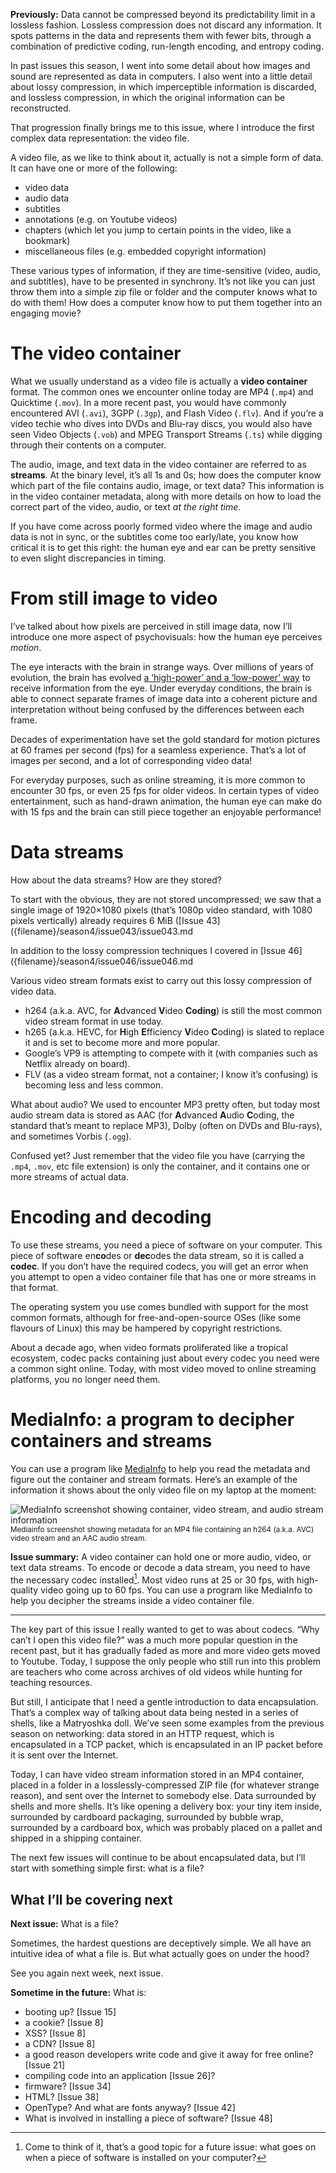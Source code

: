 **Previously:** Data cannot be compressed beyond its predictability limit in a lossless fashion. Lossless compression does not discard any information. It spots patterns in the data and represents them with fewer bits, through a combination of predictive coding, run-length encoding, and entropy coding.

In past issues this season, I went into some detail about how images and sound are represented as data in computers. I also went into a little detail about lossy compression, in which imperceptible information is discarded, and lossless compression, in which the original information can be reconstructed.

That progression finally brings me to this issue, where I introduce the first complex data representation: the video file.

A video file, as we like to think about it, actually is not a simple form of data. It can have one or more of the following:

- video data
- audio data
- subtitles
- annotations (e.g. on Youtube videos)
- chapters (which let you jump to certain points in the video, like a bookmark)
- miscellaneous files (e.g. embedded copyright information)

These various types of information, if they are time-sensitive (video, audio, and subtitles), have to be presented in synchrony. It’s not like you can just throw them into a simple zip file or folder and the computer knows what to do with them! How does a computer know how to put them together into an engaging movie?

# The video container

What we usually understand as a video file is actually a **video container** format. The common ones we encounter online today are MP4 (`.mp4`) and Quicktime (`.mov`). In a more recent past, you would have commonly encountered AVI (`.avi`), 3GPP (`.3gp`), and Flash Video (`.flv`). And if you’re a video techie who dives into DVDs and Blu-ray discs, you would also have seen Video Objects (`.vob`) and MPEG Transport Streams (`.ts`) while digging through their contents on a computer.

The audio, image, and text data in the video container are referred to as **streams**. At the binary level, it’s all 1s and 0s; how does the computer know which part of the file contains audio, image, or text data? This information is in the video container metadata, along with more details on how to load the correct part of the video, audio, or text _at the right time_.

If you have come across poorly formed video where the image and audio data is not in sync, or the subtitles come too early/late, you know how critical it is to get this right: the human eye and ear can be pretty sensitive to even slight discrepancies in timing.

# From still image to video

I’ve talked about how pixels are perceived in still image data, now I’ll introduce one more aspect of psychovisuals: how the human eye perceives *motion*.

The eye interacts with the brain in strange ways. Over millions of years of evolution, the brain has evolved [a ‘high-power’ and a ‘low-power’ way](https://www.eurekalert.org/pub_releases/2006-07/uops-prc072606.php) to receive information from the eye. Under everyday conditions, the brain is able to connect separate frames of image data into a coherent picture and interpretation without being confused by the differences between each frame.

Decades of experimentation have set the gold standard for motion pictures at 60 frames per second (fps) for a seamless experience. That’s a lot of images per second, and a lot of corresponding video data!

For everyday purposes, such as online streaming, it is more common to encounter 30 fps, or even 25 fps for older videos. In certain types of video entertainment, such as hand-drawn animation, the human eye can make do with 15 fps and the brain can still piece together an enjoyable performance!

# Data streams

How about the data streams? How are they stored?

To start with the obvious, they are not stored uncompressed; we saw that a single image of 1920×1080 pixels (that’s 1080p video standard, with 1080 pixels vertically) already requires 6 MiB ([Issue 43]({filename}/season4/issue043/issue043.md

In addition to the lossy compression techniques I covered in [Issue 46]({filename}/season4/issue046/issue046.md

Various video stream formats exist to carry out this lossy compression of video data.

- h264 (a.k.a. AVC, for **A**dvanced **V**ideo **Coding**) is still the most common video stream format in use today.
- h265 (a.k.a. HEVC, for **H**igh **E**fficiency **V**ideo **C**oding) is slated to replace it and is set to become more and more popular.
- Google’s VP9 is attempting to compete with it (with companies such as Netflix already on board).
- FLV (as a video stream format, not a container; I know it’s confusing) is becoming less and less common.

What about audio? We used to encounter MP3 pretty often, but today most audio stream data is stored as AAC (for **A**dvanced **A**udio **C**oding, the standard that’s meant to replace MP3), Dolby (often on DVDs and Blu-rays), and sometimes Vorbis (`.ogg`).

Confused yet? Just remember that the video file you have (carrying the `.mp4`, `.mov`, etc file extension) is only the container, and it contains one or more streams of actual data.

# Encoding and decoding

To use these streams, you need a piece of software on your computer. This piece of software en**co**des or **dec**odes the data stream, so it is called a **codec**. If you don’t have the required codecs, you will get an error when you attempt to open a video container file that has one or more streams in that format.

The operating system you use comes bundled with support for the most common formats, although for free-and-open-source OSes (like some flavours of Linux) this may be hampered by copyright restrictions.

About a decade ago, when video formats proliferated like a tropical ecosystem, codec packs containing just about every codec you need were a common sight online. Today, with most video moved to online streaming platforms, you no longer need them.

# MediaInfo: a program to decipher containers and streams

You can use a program like [MediaInfo](https://mediaarea.net/en/MediaInfo) to help you read the metadata and figure out the container and stream formats. Here’s an example of the information it shows about the only video file on my laptop at the moment:

![MediaInfo screenshot showing container, video stream, and audio stream information]({attach}issue048_01.png)<br />
<small>Mediainfo screenshot showing metadata for an MP4 file containing an h264 (a.k.a. AVC) video stream and an AAC audio stream.</small>

**Issue summary:** A video container can hold one or more audio, video, or text data streams. To encode or decode a data stream, you need to have the necessary codec installed[^1]. Most video runs at 25 or 30 fps, with high-quality video going up to 60 fps. You can use a program like MediaInfo to help you decipher the streams inside a video container file.

[^1]: Come to think of it, that’s a good topic for a future issue: what goes on when a piece of software is installed on your computer?

-----

The key part of this issue I really wanted to get to was about codecs. “Why can’t I open this video file?” was a much more popular question in the recent past, but it has gradually faded as more and more video gets moved to Youtube. Today, I suppose the only people who still run into this problem are teachers who come across archives of old videos while hunting for teaching resources.

But still, I anticipate that I need a gentle introduction to data encapsulation. That’s a complex way of talking about data being nested in a series of shells, like a Matryoshka doll. We’ve seen some examples from the previous season on networking: data stored in an HTTP request, which is encapsulated in a TCP packet, which is encapsulated in an IP packet before it is sent over the Internet.

Today, I can have video stream information stored in an MP4 container, placed in a folder in a losslessly-compressed ZIP file (for whatever strange reason), and sent over the Internet to somebody else. Data surrounded by shells and more shells. It’s like opening a delivery box: your tiny item inside, surrounded by cardboard packaging, surrounded by bubble wrap, surrounded by a cardboard box, which was probably placed on a pallet and shipped in a shipping container.

The next few issues will continue to be about encapsulated data, but I’ll start with something simple first: what is a file?

## What I’ll be covering next

**Next issue:** What is a file?

Sometimes, the hardest questions are deceptively simple. We all have an intuitive idea of what a file is. But what actually goes on under the hood?

See you again next week, next issue.

**Sometime in the future:** What is:

- booting up? [Issue 15]
- a cookie? [Issue 8]
- XSS? [Issue 8]
- a CDN? [Issue 8]
- a good reason developers write code and give it away for free online? [Issue 21]
- compiling code into an application [Issue 26]?
- firmware? [Issue 34]
- HTML? [Issue 38]
- OpenType? And what are fonts anyway? [Issue 42]
- What is involved in installing a piece of software? [Issue 48]
